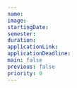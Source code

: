 ```yaml
---
name:
image:
startingDate:
semester:
duration:
applicationLink:
applicationDeadline:
main: false
previous: false
priority: 0
---
```

